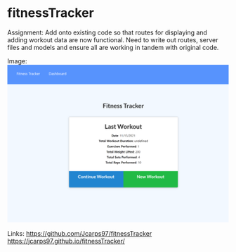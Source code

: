 # fitnessTracker

Assignment:
Add onto existing code so that routes for displaying and adding workout data are now functional. Need to write out routes, server files and models and ensure all are working in tandem with original code.


Image:
<img src="./assets/image.png"></img>


Links:
https://github.com/Jcarps97/fitnessTracker
https://jcarps97.github.io/fitnessTracker/